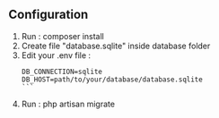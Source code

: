 ## Configuration

1. Run : composer install
2. Create file "database.sqlite" inside database folder
3. Edit your .env file : 
    ````
    DB_CONNECTION=sqlite
    DB_HOST=path/to/your/database/database.sqlite
    ```
4. Run : php artisan migrate

